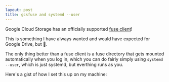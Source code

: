 ```yaml
---
layout: post
title: gcsfuse and systemd --user
---
```


Google Cloud Storage has an officially supported [fuse client](https://cloud.google.com/storage/docs/gcs-fuse)!

This is something I have always wanted and would have expected for Google
Drive, but 🤷.

The only thing better than a fuse client is a fuse directory that gets
mounted automatically when you log in, which you can do fairly simply
using `systemd --user`, which is just systemd, but everthing runs as you.

Here's a gist of how I set this up on my machine:

<script src="https://gist.github.com/jcgregorio/3d30cb7673e80b85c2153db9ff8be7c4.js"></script>

<a href="https://brid.gy/publish/twitter"></a>
